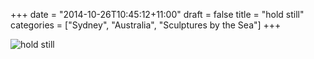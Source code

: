 +++
date = "2014-10-26T10:45:12+11:00"
draft = false
title = "hold still"
categories = ["Sydney", "Australia", "Sculptures by the Sea"]
+++

<img sizes="(max-width: 30em) 100%, (max-width: 50em) 50%,
            calc(33% - 100px)"
     srcset="/thumb/hold-still.jpg 1024w,
             /thumb/hold-still-large.jpg 800w,
             /thumb/hold-still-medium.jpg 640w"
     src="/thumb/hold-still-small.jpg"
     class="caption__media"
     alt="hold still"/>

